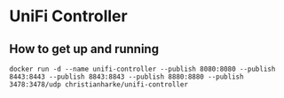 # UniFi Controller

## How to get up and running

```
docker run -d --name unifi-controller --publish 8080:8080 --publish 8443:8443 --publish 8843:8843 --publish 8880:8880 --publish 3478:3478/udp christianharke/unifi-controller
```
